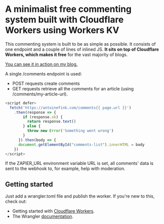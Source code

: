 # A minimalist free commenting system built with Cloudflare Workers using Workers KV

This commenting system is built to be as simple as possible. It consists of one endpoint and a couple of lines of inlined JS. **It sits on top of Cloudflare Workers, which makes it free** for the vast majority of blogs.

[You can see it in action on my blog.](https://antoinefink.com/simple-commenting-system-static-website)

A single /comments endpoint is used:
* POST requests create comments
* GET requests retrieve all the comments for an article (using /comments/my-article-url).

```js
<script defer>
  fetch('https://antoinefink.com/comments{{ page.url }}')
    .then(response => {
        if (response.ok) {
          return response.text()
        } else {
          throw new Error('Something went wrong')
        }
      }).then(body => {
      document.getElementById("comments-list").innerHTML = body
    })
</script>
```

If the ZAPIER_URL environment variable URL is set, all comments' data is sent to the webhook to, for example, help with moderation.

## Getting started

Just add a wrangler.toml file and publish the worker. If you're new to this, check out:
* Getting started with [Cloudflare Workers](https://developers.cloudflare.com/workers/get-started/guide).
* The Wrangler [documentation](https://developers.cloudflare.com/workers/tooling/wrangler).

